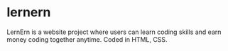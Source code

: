# lernern
LernErn is a website project where users can learn coding skills and earn money coding together anytime. Coded in HTML, CSS.

